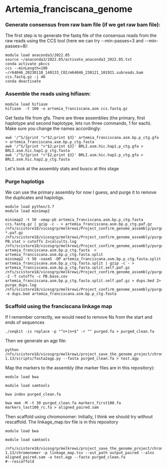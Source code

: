# Artemia_franciscana_genome

### Generate consensus from raw bam file (if we get raw bam file):

The first step is to generate the fastq file of the consensus reads from the raw reads using the CCS tool (here we can try --min-passes=3 and --min-passes=8):
```
module load anaconda3/2022.05
source ~/anaconda3/2022.05/activate_anaconda3_2022.05.txt
conda activate pbccs
ccs --minLength=100 ~/r64046_20230118_140133_C02/m64046_230121_101921.subreads.bam ccs.fastq.gz -j 40
conda deactivate
```
### Assemble the reads using hifiasm:
```
module load hifiasm
hifiasm  -t 100 -o artemia_franciscana.asm ccs.fastq.gz 
```
Get fasta file from gfa. There are three assemblies (the primary, first haplotype and second haplotype, lets run three commands, 1 for each). Make sure you change the names accordingly:
```
awk '/^S/{print ">"$2;print $3}' artemia_franciscana.asm.bp.p_ctg.gfa > artemia_franciscana.asm.bp.p_ctg.fasta
awk '/^S/{print ">"$2;print $3}' BRLI.asm.hic.hap1.p_ctg.gfa > BRLI.asm.hic.hap1.p_ctg.fasta
awk '/^S/{print ">"$2;print $3}' BRLI.asm.hic.hap2.p_ctg.gfa > BRLI.asm.hic.hap2.p_ctg.fasta
```
Let's look at the assembly stats and busco at this stage
### Purge haplotigs 
We can use the primary assembly for now I guess, and purge it to remove the duplicates and haplotigs.
```
module load python/3.7
module load minimap2

minimap2 -t 50 -xmap-pb artemia_franciscana.asm.bp.p_ctg.fasta ccs.fastq.gz | gzip -c - > artemia_franciscana.asm.bp.p_ctg.paf.gz
/nfs/scistore18/vicosgrp/melkrewi/Project_confirm_genome_assembly/purge/purge_dups/bin/pbcstat *.paf.gz
/nfs/scistore18/vicosgrp/melkrewi/Project_confirm_genome_assembly/purge/purge_dups/bin/calcuts PB.stat > cutoffs 2>calcults.log
/nfs/scistore18/vicosgrp/melkrewi/Project_confirm_genome_assembly/purge/purge_dups/bin/split_fa artemia_franciscana.asm.bp.p_ctg.fasta  > artemia_franciscana.asm.bp.p_ctg.fasta.split
minimap2 -t 50 -xasm5 -DP artemia_franciscana.asm.bp.p_ctg.fasta.split artemia_franciscana.asm.bp.p_ctg.fasta.split | gzip -c - > artemia_franciscana.asm.bp.p_ctg.fasta.split.self.paf.gz
/nfs/scistore18/vicosgrp/melkrewi/Project_confirm_genome_assembly/purge/purge_dups/bin/purge_dups -2 -T cutoffs -c PB.base.cov artemia_franciscana.asm.bp.p_ctg.fasta.split.self.paf.gz > dups.bed 2> purge_dups.log
/nfs/scistore18/vicosgrp/melkrewi/Project_confirm_genome_assembly/purge/purge_dups/bin/get_seqs -e dups.bed artemia_franciscana.asm.bp.p_ctg.fasta
```
### Scaffold using the franciscana linkage map
If I remember correctly, we would need to remove Ns from the start and ends of sequences
```
./seqkit -is replace -p "^n+|n+$" -r "" purged.fa > purged_clean.fa
```
Then we generate an agp file:
```
python /nfs/scistore18/vicosgrp/melkrewi/project_save_the_genome_project/chromonomer/chromonomer-1.13/scripts/fasta2agp.py --fasta purged_clean.fa > test.agp
```
Map the markers to the assembly (the marker files are in this repository):
```
module load bwa

module load samtools

bwa index purged_clean.fa

bwa mem -M -t 30 purged_clean.fa markers_first100.fa markers_last100_rc.fa > aligned_paired.sam
```
Then scaffold using chromonomer:
Initially, I think we should try without rescaffold. The linkage_map.tsv file is in this repository
```
module load bwa

module load samtools

/nfs/scistore18/vicosgrp/melkrewi/project_save_the_genome_project/chromonomer/chromonomer-1.13/chromonomer -p linkage_map.tsv --out_path output_paired --alns aligned_paired.sam -a test.agp --fasta purged_clean.fa 
#--rescaffold
```



